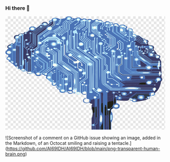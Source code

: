 ### Hi there 👋

<picture>
  <source media="(prefers-color-scheme: dark)" srcset="https://github.com/AI69IDH/AI69IDH/blob/main/png-transparent-human-brain.png">
  <source media="(prefers-color-scheme: light)" srcset="https://github.com/AI69IDH/AI69IDH/blob/main/png-transparent-human-brain.png">
  <img alt="Shows an illustrated sun in light mode and a moon with stars in dark mode." src="https://github.com/AI69IDH/AI69IDH/blob/main/png-transparent-human-brain.png">
</picture>

![Screenshot of a comment on a GitHub issue showing an image, added in the Markdown, of an Octocat smiling and raising a tentacle.] (https://github.com/AI69IDH/AI69IDH/blob/main/png-transparent-human-brain.png)



<!--
**AI69IDH/AI69IDH** is a ✨ _special_ ✨ repository because its `README.md` (this file) appears on your GitHub profile.

Hi there!
My name is Aleksandr!

![Brain](https://github.com/AI69IDH/AI69IDH/blob/main/png-transparent-human-brain.png)

<picture>
  <source media="(prefers-color-scheme: dark)" srcset="https://github.com/AI69IDH/AI69IDH/blob/main/png-transparent-human-brain.png">
  <source media="(prefers-color-scheme: light)" srcset="https://github.com/AI69IDH/AI69IDH/blob/main/png-transparent-human-brain.png">
  <img alt="Shows an illustrated sun in light mode and a moon with stars in dark mode." src="https://github.com/AI69IDH/AI69IDH/blob/main/png-transparent-human-brain.png">
</picture>

Here are some ideas to get you started:

- 🔭 I’m currently working on ...
- 🌱 I’m currently learning ...
- 👯 I’m looking to collaborate on ...
- 🤔 I’m looking for help with ...
- 💬 Ask me about ...
- 📫 How to reach me: ...
- 😄 Pronouns: ...
- ⚡ Fun fact: ...
-->

